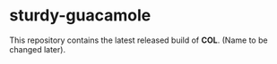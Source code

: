 # sturdy-guacamole
This repository contains the latest released build of **COL**.
(Name to be changed later).
